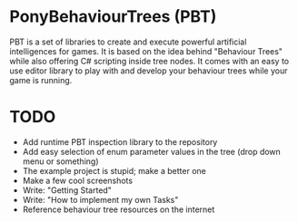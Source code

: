 PonyBehaviourTrees (PBT)
========================

PBT is a set of libraries to create and execute powerful artificial intelligences for games.
It is based on the idea behind "Behaviour Trees" while also offering C# scripting inside tree nodes.
It comes with an easy to use editor library to play with and develop your behaviour trees while your game is running.

TODO
====

- Add runtime PBT inspection library to the repository
- Add easy selection of enum parameter values in the tree (drop down menu or something)
- The example project is stupid; make a better one
- Make a few cool screenshots
- Write: "Getting Started"
- Write: "How to implement my own Tasks"
- Reference behaviour tree resources on the internet
